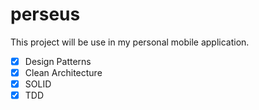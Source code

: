# perseus

This project will be use in my personal mobile application.

- [x] Design Patterns
- [x] Clean Architecture 
- [x] SOLID  
- [x] TDD